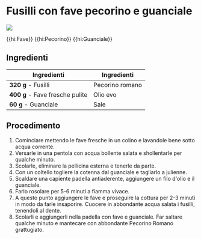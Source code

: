 # Fusilli con fave pecorino e guanciale

![](img/Fusilli-con-fave-pecorino-e-guanciale.png)

{{hi:Fave}}
{{hi:Pecorino}}
{{hi:Guanciale}}

## Ingredienti

| Ingredienti                  | Ingredienti             |
| ---------------------------- | ----------------------- |
| **320 g** - Fusilli  | Pecorino romano  |
| **400 g** - Fave fresche pulite | Olio evo |
| **60 g** - Guanciale | Sale |

## Procedimento

1. Cominciare mettendo le fave fresche in un colino e lavandole bene sotto acqua corrente. 
1. Versarle in una pentola con acqua bollente salata e shollentarle per qualche minuto. 
1. Scolarle, eliminare la pellicina esterna e tenerle da parte.
1. Con un coltello togliere la cotenna dal guanciale e tagliarlo a julienne. 
1. Scaldare una capiente padella antiaderente, aggiungere un filo d'olio e il guanciale. 
1. Farlo rosolare per 5-6 minuti a fiamma vivace. 
1. A questo punto aggiungere le fave e proseguire la cottura per 2-3 minuti in modo da farle insaporire. Cuocere in abbondante acqua salata i fusilli, tenendoli al dente. 
1. Scolarli e aggiungerli nella padella con fave e guanciale. Far saltare qualche minuto e mantecare con abbondante Pecorino Romano grattugiato.
